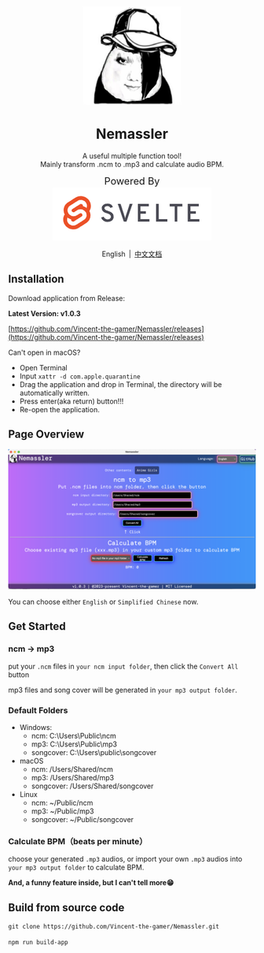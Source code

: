 <p align="center">
  <img src="./.github/TitleLogo.png" width="200" height="200"/>
</p>
<h1 align="center">Nemassler</h1>
<p align="center">
  A useful multiple function tool! <br/>
  Mainly transform .ncm to .mp3 and calculate audio BPM.
</p>

<p align="center">
  <span style="font-size: 20px;">Powered By</span>
  <br/>
  <a href="https://www.svelte.cn/" target="_blank">
    <img src="./.github/svelte.png"/>
  </a>
  <br/>
</p>

<p align="center">
  <span>English</span>
  <span style="margin: 3px;">|</span>
  <a href="./README_ZH.md" target="_blank">中文文档</a>
</p>

## Installation
Download application from Release: 

**Latest Version: v1.0.3**

[https://github.com/Vincent-the-gamer/Nemassler/releases](https://github.com/Vincent-the-gamer/Nemassler/releases)

Can't open in macOS?
* Open Terminal
* Input `xattr -d com.apple.quarantine `
* Drag the application and drop in Terminal, the directory will be automatically written.
* Press enter(aka return) button!!!
* Re-open the application.

## Page Overview

![page](./.github/page.png)

You can choose either `English` or `Simplified Chinese` now.

## Get Started

### ncm -> mp3
put your `.ncm` files in `your ncm input folder`, then click the `Convert All` button

mp3 files and song cover will be generated in `your mp3 output folder`.

### Default Folders
* Windows: 
    * ncm: C:\\Users\\Public\\ncm
    * mp3: C:\\Users\\Public\\mp3
    * songcover: C:\\Users\\public\\songcover
* macOS
    * ncm: /Users/Shared/ncm
    * mp3: /Users/Shared/mp3
    * songcover: /Users/Shared/songcover
* Linux
    * ncm: ~/Public/ncm
    * mp3: ~/Public/mp3
    * songcover: ~/Public/songcover

### Calculate BPM（beats per minute）
choose your generated `.mp3` audios, or import your own `.mp3` audios into `your mp3 output folder` to calculate BPM.

**And, a funny feature inside, but I can't tell more😁**

## Build from source code
~~~shell
git clone https://github.com/Vincent-the-gamer/Nemassler.git

npm run build-app
~~~